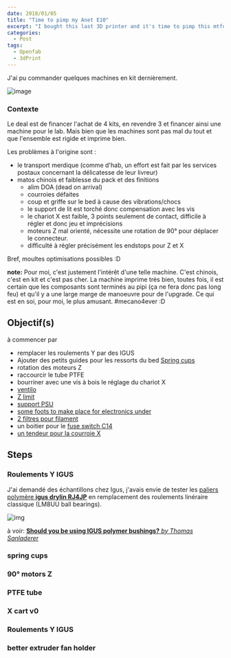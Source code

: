 ```yaml
---
date: 2018/01/05
title: "Time to pimp my Anet E10"
excerpt: "I bought this last 3D printer and it's time to pimp this mtfucka"
categories:
  - Post
tags:
  - Openfab
  - 3dPrint
---
```

J'ai pu commander quelques machines en kit dernièrement.

![image](https://user-images.githubusercontent.com/12049360/34579101-e513405a-f187-11e7-8cd5-0796ed44a43e.png)

### Contexte
Le deal est de financer l'achat de 4 kits, en revendre 3 et financer ainsi une machine pour le lab. Mais bien que les machines sont pas mal du tout et que l'ensemble est rigide et imprime bien.

Les problèmes à l'origine sont :
- le transport merdique (comme d'hab, un effort est fait par les services postaux concernant la délicatesse de leur livreur)
- matos chinois et faiblesse du pack et des finitions
  - alim DOA (dead on arrival)
  - courroies défaites
  - coup et griffe sur le bed à cause des vibrations/chocs
  - le support de lit est torché donc compensation avec les vis
  - le chariot X est faible, 3 points seulement de contact, difficile à régler et donc jeu et imprécisions
  - moteurs Z mal orienté, nécessite une rotation de 90° pour déplacer le connecteur.
  - difficulté à régler précisément les endstops pour Z et X

Bref, moultes optimisations possibles :D

**note:** Pour moi, c'est justement l'intérêt d'une telle machine. C'est chinois, c'est en kit et c'est pas cher. La machine imprime très bien, toutes fois, il est certain que les composants sont terminés au pipi (ça ne fera donc pas long feu) et qu'il y a une large marge de manoeuvre pour de l'upgrade. Ce qui est en soi, pour moi, le plus amusant. #mecano4ever :D

## Objectif(s)
à commencer par
- remplacer les roulements Y par des IGUS
- Ajouter des petits guides pour les ressorts du bed [Spring cups](https://www.thingiverse.com/thing:2044042)
- rotation des moteurs Z
- raccourcir le tube PTFE
- bourriner avec une vis à bois le réglage du chariot X
- [ventilo](https://www.thingiverse.com/thing:2481362)
- [Z limit](https://www.thingiverse.com/thing:2482030)
- [support PSU](https://www.thingiverse.com/thing:2467824)
- [some foots to make place for electronics under](https://www.thingiverse.com/thing:2659913)
- [2 filtres pour filament](https://www.thingiverse.com/thing:1692395)
- un boitier pour le [fuse switch C14](https://www.thingiverse.com/thing:2119103)
- [un tendeur pour la courroie X](https://www.thingiverse.com/thing:2589638)



## Steps
### **Roulements Y IGUS**

J'ai demandé des échantillons chez Igus, j'avais envie de tester les [paliers polymère **igus drylin RJ4JP**](https://www.igus.com/wpck/17748/Motek14_N14_6_3_Vollkunststofflager) en remplacement des roulements linéraire classique (LM8UU ball bearings).

![img](https://cdn.thingiverse.com/renders/f2/80/a4/3a/d2/895dfd9d3ce728b0b494b4255fc85dda_preview_featured.jpg)

à voir: [**Should you be using IGUS polymer bushings?** *by Thomas Sanladerer*
](https://youtu.be/ZGBipbgwgME)

### **spring cups**
### **90° motors Z**
### **PTFE tube**
### **X cart v0**
### **Roulements Y IGUS**
### **better extruder fan holder**
